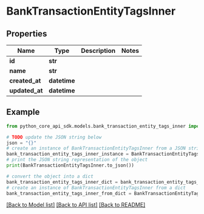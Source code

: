 # BankTransactionEntityTagsInner


## Properties

Name | Type | Description | Notes
------------ | ------------- | ------------- | -------------
**id** | **str** |  | 
**name** | **str** |  | 
**created_at** | **datetime** |  | 
**updated_at** | **datetime** |  | 

## Example

```python
from python_core_api_sdk.models.bank_transaction_entity_tags_inner import BankTransactionEntityTagsInner

# TODO update the JSON string below
json = "{}"
# create an instance of BankTransactionEntityTagsInner from a JSON string
bank_transaction_entity_tags_inner_instance = BankTransactionEntityTagsInner.from_json(json)
# print the JSON string representation of the object
print(BankTransactionEntityTagsInner.to_json())

# convert the object into a dict
bank_transaction_entity_tags_inner_dict = bank_transaction_entity_tags_inner_instance.to_dict()
# create an instance of BankTransactionEntityTagsInner from a dict
bank_transaction_entity_tags_inner_from_dict = BankTransactionEntityTagsInner.from_dict(bank_transaction_entity_tags_inner_dict)
```
[[Back to Model list]](../README.md#documentation-for-models) [[Back to API list]](../README.md#documentation-for-api-endpoints) [[Back to README]](../README.md)


